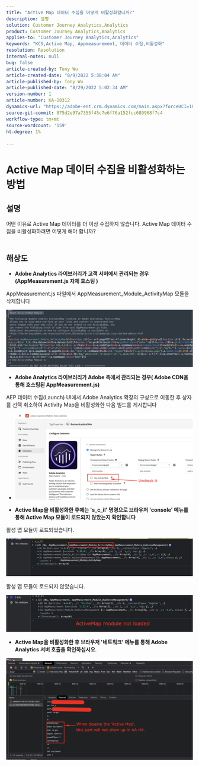 ```yaml
---
title: "Active Map 데이터 수집을 어떻게 비활성화합니까?"
description: 설명
solution: Customer Journey Analytics,Analytics
product: Customer Journey Analytics,Analytics
applies-to: "Customer Journey Analytics,Analytics"
keywords: "KCS,Active Map, Appmeasurement, 데이터 수집,비활성화"
resolution: Resolution
internal-notes: null
bug: false
article-created-by: Tony Wu
article-created-date: "8/9/2022 5:38:04 AM"
article-published-by: Tony Wu
article-published-date: "8/29/2022 5:02:34 AM"
version-number: 1
article-number: KA-20312
dynamics-url: "https://adobe-ent.crm.dynamics.com/main.aspx?forceUCI=1&pagetype=entityrecord&etn=knowledgearticle&id=6c2a8469-a517-ed11-b83e-002248086a73"
source-git-commit: 875d2e97a7355f45c7e6f76a152fcc689968f7c4
workflow-type: tm+mt
source-wordcount: '159'
ht-degree: 1%

---
```


# Active Map 데이터 수집을 비활성화하는 방법

## 설명

어떤 이유로 Active Map 데이터를 더 이상 수집하지 않습니다. Active Map 데이터 수집을 비활성화하려면 어떻게 해야 합니까?
<br> 

## 해상도


- <b>Adobe Analytics 라이브러리가 고객 서버에서 관리되는 경우(AppMeasurement.js 자체 호스팅 )</b>


AppMeasurement.js 파일에서 AppMeasurement_Module_ActivityMap 모듈을 삭제합니다

![](assets/afbc7944-b517-ed11-b83e-002248086a73.png)



- <b>Adobe Analytics 라이브러리가 Adobe 측에서 관리되는 경우( Adobe CDN을 통해 호스팅된 AppMeasurement.js)</b>


AEP 데이터 수집(Launch) UI에서 Adobe Analytics 확장의 구성으로 이동한 후 상자를 선택 취소하여 Activity Map을 비활성화한 다음 빌드를 게시합니다

- ![](assets/7ccff702-a717-ed11-b83e-002248086a73.png)




























- <b>Active Map을 비활성화한 후에는 &#39;s_c_il&#39; 명령으로 브라우저 &#39;console&#39; 메뉴를 통해 Active Map 모듈이 로드되지 않았는지 확인합니다</b>


활성 맵 모듈이 로드되었습니다.

![](assets/fae3dc70-b317-ed11-b83e-002248086a73.png)

활성 맵 모듈이 로드되지 않았습니다.

![](assets/27e433af-b317-ed11-b83e-002248086a73.png)

- <b>Active Map을 비활성화한 후 브라우저 &#39;네트워크&#39; 메뉴를 통해 Adobe Analytics 서버 호출을 확인하십시오</b>.


![](assets/7f84b7dc-3f27-ed11-9db1-00224808679b.png)












